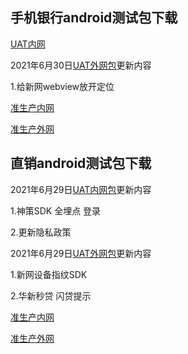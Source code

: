 ## 手机银行android测试包下载

[UAT内网](https://www.pgyer.com/pmobile_uat_n)


2021年6月30日[UAT外网包](https://www.pgyer.com/pmobile_uat_w)更新内容

1.给新网webview放开定位


<!-- [UAT外网](https://www.pgyer.com/pmobile_uat_w) -->

[准生产内网](https://www.pgyer.com/pmobile_zsc_n)

[准生产外网](https://www.pgyer.com/pmobile_zsc_w)

## 直销android测试包下载

2021年6月29日[UAT内网包](https://www.pgyer.com/dsbank_uat)更新内容

1.神策SDK 全埋点 登录

2.更新隐私政策

2021年6月29日[UAT外网包](https://www.pgyer.com/dsbank_uat_w)更新内容

1.新网设备指纹SDK

2.华新秒贷 闪贷提示

<!-- [UAT内网](https://www.pgyer.com/dsbank_uat) -->

<!-- [UAT外网](https://www.pgyer.com/dsbank_uat_w) -->

[准生产内网](https://www.pgyer.com/dsbank_zsc)

[准生产外网](https://www.pgyer.com/dsbank_zsc_w)
